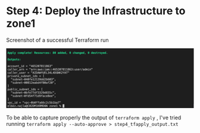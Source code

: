 # Step 4: Deploy the Infrastructure to zone1


Screenshot of a successful Terraform run  

![Terraform apply](img/step4.png)

To be able to capture properly the output of `terraform apply` , I've tried running `terraform apply --auto-approve > step4_tfapply_output.txt` 